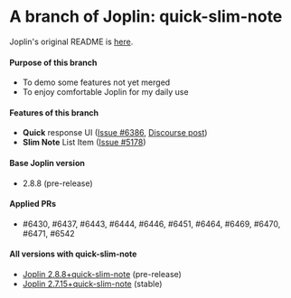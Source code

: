 # A branch of Joplin: quick-slim-note

Joplin's original README is [here](./README.orig.md).

#### Purpose of this branch
- To demo some features not yet merged
- To enjoy comfortable Joplin for my daily use

#### Features of this branch
- **Quick** response UI ([Issue #6386](https://github.com/laurent22/joplin/issues/6386), [Discourse post](https://discourse.joplinapp.org/t/improving-ui-response/25033))
- **Slim Note** List Item ([Issue #5178](https://github.com/laurent22/joplin/issues/5178))

#### Base Joplin version
- 2.8.8 (pre-release)

#### Applied PRs
- #6430, #6437, #6443, #6444, #6446, #6451, #6464, #6469, #6470, #6471, #6542

#### All versions with quick-slim-note

- [Joplin 2.8.8+quick-slim-note](https://github.com/ken1kob/joplin/tree/quick-slim-note-2.8.8) (pre-release)
- [Joplin 2.7.15+quick-slim-note](https://github.com/ken1kob/joplin/tree/quick-slim-note-2.7.15) (stable)
